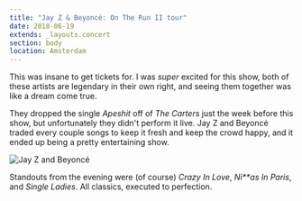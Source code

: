 ```yaml
---
title: "Jay Z & Beyoncé: On The Run II tour"
date: 2018-06-19
extends: _layouts.concert
section: body
location: Amsterdam
---
```


This was insane to get tickets for. I was _super_ excited for this show, both of these artists are legendary in their
own right, and seeing them together was like a dream come true. 

They dropped the single _Apeshit_ off of _The Carters_ just the week before this show, but unfortunately they didn't
perform it live. Jay Z and Beyoncé traded every couple songs to keep it fresh and keep the crowd happy, and it ended up
being a pretty entertaining show. 

![Jay Z and Beyoncé](/assets/images/jay-z-beyonce.jpg)

Standouts from the evening were (of course) _Crazy In Love_, _Ni\*\*as In Paris_, and _Single Ladies_. All classics,
executed to perfection.
